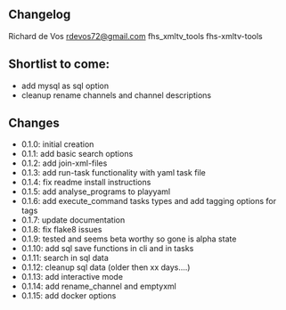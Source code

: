 ## Changelog

Richard de Vos <rdevos72@gmail.com>
fhs_xmltv_tools
fhs-xmltv-tools

Shortlist to come:
------------------
- add mysql as sql option
- cleanup rename channels and channel descriptions

Changes
-------
- 0.1.0: initial creation
- 0.1.1: add basic search options
- 0.1.2: add join-xml-files
- 0.1.3: add run-task functionality with yaml task file
- 0.1.4: fix readme install instructions
- 0.1.5: add analyse_programs to playyaml
- 0.1.6: add execute_command tasks types and add tagging options for tags
- 0.1.7: update documentation
- 0.1.8: fix flake8 issues
- 0.1.9: tested and seems beta worthy so gone is alpha state
- 0.1.10: add sql save functions in cli and in tasks
- 0.1.11: search in sql data
- 0.1.12: cleanup sql data (older then xx days....)
- 0.1.13: add interactive mode
- 0.1.14: add rename_channel and emptyxml
- 0.1.15: add docker options
